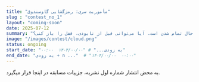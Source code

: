 ```yaml
---
title: "مأموریت سری: رمزگشایی گاوصندوق"
slug : "contest_no_1"
layout: "coming-soon"
date: 2025-07-12
summary: "سرنخی گم‌شده در دل یک راز پنهان شده است. زمان در حال تمام شدن است. آیا می‌توانی قبل از نابودی، قفل را باز کنی؟  "
image: "/images/contest/cloud.png"
status: ongoing
start_date: "به زودی..." # "۱۴۰۴/۰۰/۰۰  ۰۰:۰۰"
end_date: "به زودی + n ..."  # "۱۴۰۴/۰۰/۰۰  ۰۰:۰۰"
---
```

به محض انتشار شماره اول نشریه، جزییات مسابقه در اینجا قرار میگیرد.
